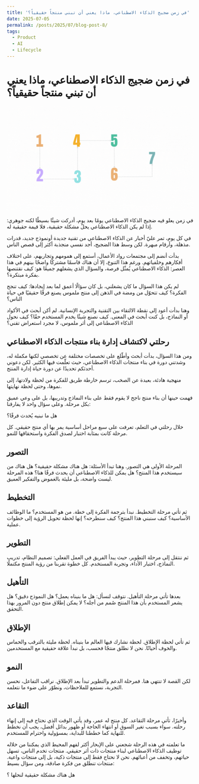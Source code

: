 ```yaml
---
title: 'في زمن ضجيج الذكاء الاصطناعي، ماذا يعني أن تبني منتجاً حقيقياً؟'
date: 2025-07-05
permalink: /posts/2025/07/blog-post-8/
tags:
  - Product
  - AI
  - Lifecycle
---
```


# في زمن ضجيج الذكاء الاصطناعي، ماذا يعني أن تبني منتجاً حقيقياً؟
![AI Product Lifecycle](https://raw.githubusercontent.com/Ruqyai/ar/refs/heads/main/images/AI-Product-Lifecycle.gif)


في زمن يعلو فيه ضجيج الذكاء الاصطناعي يومًا بعد يوم، أدركت شيئًا بسيطًا لكنه جوهري: إذا لم يكن الذكاء الاصطناعي يحلّ مشكلة حقيقية، فلا قيمة حقيقية له.  

في كل يوم، تمر عليّ أخبار عن الذكاء الاصطناعي من تقنية جديدة أونموذج جديد، قدرات مذهلة، وأرقام مبهرة. لكن وسط هذا الضجيج، أجد نفسي منجذبة أكثر إلى قصص الناس.  

بدأت أنضم إلى مجتمعات رواد الأعمال، أستمع إلى همومهم وتجاربهم، على اختلاف أفكارهم وخلفياتهم. ورغم هذا التنوع، إلا أن هناك قاسمًا مشتركًا واضحًا بينهم في هذا العصر: الذكاء الاصطناعي يُمثّل فرصة، والسؤال الذي يشغلهم جميعًا هو: كيف نقتنصها بفكرة مبتكرة؟. 

 لم يكن هذا السؤال ما كان يشغلني، بل كان سؤالًا أعمق لما بعد إيجادها: كيف تنجح الفكرة؟ كيف تتحوّل من ومضة في الذهن إلى منتج ملموس يصنع فرقًا حقيقيًا في حياة الناس؟

وهنا بدأت أعود إلى نقطة الالتقاء بين التقنية والتجربة الإنسانية. لم أكن أبحث في الأكواد أو النماذج، بل كنت أبحث في المعنى. كيف نصنع شيئًا يخدم المستخدم حقًا؟ كيف نحول الذكاء الاصطناعي إلى أثر ملموس، لا مجرد استعراض تقني؟

## رحلتي لاكتشاف إدارة بناء منتجات الذكاء الاصطناعي
ومن هذا السؤال،  بدأت أبحث وأطّلع على تخصصات مختلفة عن تخصصي لكنها مكملة له،  وشدتني دورة في بناء منتجات الذكاء الاصطناعي، حيث تعلّمت فيها الكثير. لكن دعوني أحدثكم تحديدًا عن دورة حياة إدارة المنتج.

 منهجية هادئة، بعيدة عن الصخب، ترسم خارطة طريق للفكرة من لحظة ولادتها، إلى نموها، وحتى لحظة نهايتها.

فهمت حينها أن بناء منتج ناجح لا يقوم فقط على بناء النماذج وتدريبها، بل على وعي عميق بكل مرحلة. وعلى سؤال واحد لا يفارقنا:

هل ما نبنيه يُحدث فرقًا؟

خلال رحلتي في التعلم، تعرفت على سبع مراحل أساسية يمر بها أي منتج حقيقي. كل مرحلة كانت بمثابة اختبار لصدق الفكرة واستحقاقها للنمو.
## التصور
المرحلة الأولى هي التصور. وهنا تبدأ الأسئلة: هل هناك مشكلة حقيقية؟ هل هناك من سيستخدم هذا المنتج؟ هل يمكن للذكاء الاصطناعي أن يحدث فرقًا هنا؟ هذه المرحلة ليست واضحة، بل مليئة بالغموض والتفكير العميق.
## التخطيط
ثم تأتي مرحلة التخطيط. نبدأ بترجمة الفكرة إلى خطة. من هو المستخدم؟ ما الوظائف الأساسية؟ كيف سنبني هذا المنتج؟ كيف سنطرحه؟ إنها لحظة تحويل الرؤية إلى خطوات عملية.
## التطوير
ثم ننتقل إلى مرحلة التطوير، حيث يبدأ الفريق في العمل الفعلي: تصميم النظام، تدريب النماذج، اختبار الأداء، وتجربة المستخدم. كل خطوة تقربنا من رؤية المنتج مكتملًا.
## التأهيل
بعدها تأتي مرحلة التأهيل. نتوقف لنسأل: هل ما بنيناه يعمل؟ هل النموذج دقيق؟ هل يشعر المستخدم بأن هذا المنتج صُمم من أجله؟ لا يمكن إطلاق منتج دون المرور بهذا التحقق.
## الإطلاق
ثم تأتي لحظة الإطلاق. لحظة نشارك فيها العالم ما بنيناه. لحظة مليئة بالترقب والحماس والخوف أحيانًا. نحن لا نطلق منتجًا فحسب، بل نبدأ علاقة حقيقية مع المستخدمين.
## النمو
لكن القصة لا تنتهي هنا. فمرحلة الدعم والتطوير تبدأ بعد الإطلاق. نراقب التفاعل، نحسن التجربة، نستمع للملاحظات، ونطوّر على ضوء ما نتعلمه.
## التقاعد
وأخيرًا، تأتي مرحلة التقاعد. كل منتج له عمر، وقد يأتي الوقت الذي نحتاج فيه إلى إنهاء رحلته. سواء بسبب تغير السوق أو انتهاء الحاجة أو ظهور بدائل أفضل، يجب أن نخطط للنهاية كما خططنا للبداية، بمسؤولية واحترام للمستخدم.

ما تعلمته في هذه الرحلة شجعني على الإبحار أكثر لفهم المحيط الذي يمكننا من خلاله توظيف الذكاء الاصطناعي لبناء منتجات ذات أثر حقيقي. منتجات تخدم الناس، تسهل حياتهم، وتخفف من أعبائهم.
نحن لا نحتاج فقط إلى منتجات ذكية، بل إلى منتجات واعية. منتجات تنطلق من فكرة صادقة، ومن سؤال بسيط:

هل هناك مشكلة حقيقية لنحلها ؟
